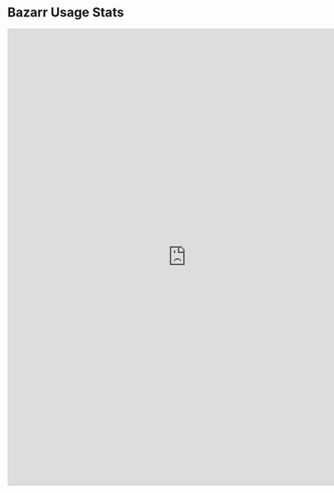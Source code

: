 # Bazarr Usage Stats

<iframe width="800" height="1024" src="https://datastudio.google.com/embed/reporting/f9a3ef1d-698e-4192-bfa8-e6ecb2cd23da/page/u6HPC" frameborder="0" style="border:0" allowfullscreen></iframe>
